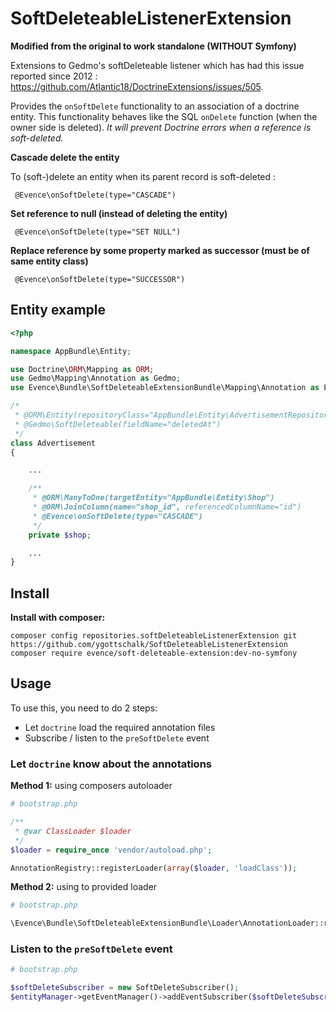 # SoftDeleteableListenerExtension

**Modified from the original to work standalone (WITHOUT Symfony)**

Extensions to Gedmo's softDeleteable listener which has had this issue reported since 2012 : https://github.com/Atlantic18/DoctrineExtensions/issues/505.

Provides the `onSoftDelete` functionality to an association of a doctrine entity. This functionality behaves like the SQL `onDelete` function  (when the owner side is deleted). *It will prevent Doctrine errors when a reference is soft-deleted.*

**Cascade delete the entity**

To (soft-)delete an entity when its parent record is soft-deleted :

```
 @Evence\onSoftDelete(type="CASCADE")
```

**Set reference to null (instead of deleting the entity)**

```
 @Evence\onSoftDelete(type="SET NULL")
```

**Replace reference by some property marked as successor (must be of same entity class)**

```
 @Evence\onSoftDelete(type="SUCCESSOR")
```

## Entity example

``` php
<?php

namespace AppBundle\Entity;

use Doctrine\ORM\Mapping as ORM;
use Gedmo\Mapping\Annotation as Gedmo;
use Evence\Bundle\SoftDeleteableExtensionBundle\Mapping\Annotation as Evence;

/*
 * @ORM\Entity(repositoryClass="AppBundle\Entity\AdvertisementRepository")
 * @Gedmo\SoftDeleteable(fieldName="deletedAt")
 */
class Advertisement
{

    ...

    /**
     * @ORM\ManyToOne(targetEntity="AppBundle\Entity\Shop")
     * @ORM\JoinColumn(name="shop_id", referencedColumnName="id")
     * @Evence\onSoftDelete(type="CASCADE")
     */
    private $shop;

    ...
}
```

## Install

**Install with composer:**
```
composer config repositories.softDeleteableListenerExtension git https://github.com/ygottschalk/SoftDeleteableListenerExtension
composer require evence/soft-deleteable-extension:dev-no-symfony
```

## Usage

To use this, you need to do 2 steps:

- Let `doctrine` load the required annotation files
- Subscribe / listen to the `preSoftDelete` event

### Let `doctrine` know about the annotations

**Method 1:** using composers autoloader
``` php
# bootstrap.php

/**
 * @var ClassLoader $loader
 */
$loader = require_once 'vendor/autoload.php';

AnnotationRegistry::registerLoader(array($loader, 'loadClass'));
```

**Method 2:** using to provided loader
``` php
# bootstrap.php

\Evence\Bundle\SoftDeleteableExtensionBundle\Loader\AnnotationLoader::registerAnnotations();
```

### Listen to the `preSoftDelete` event

```php
# bootstrap.php

$softDeleteSubscriber = new SoftDeleteSubscriber();
$entityManager->getEventManager()->addEventSubscriber($softDeleteSubscriber);
```
